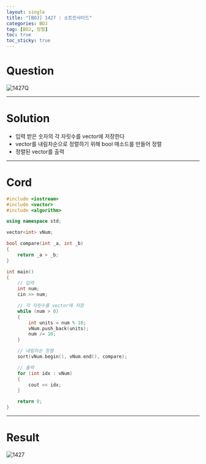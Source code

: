 ```yaml
---
layout: single
title: "[BOJ] 1427 : 소트인사이드"
categories: BOJ
tag: [BOJ, 정렬]
toc: true
toc_sticky: true
---
```


# Question
![1427Q](https://user-images.githubusercontent.com/97664446/169288635-8c246505-d834-4acf-915b-db40c7f421cf.PNG)

***

# Solution
- 입력 받은 숫자의 각 자릿수를 vector에 저장한다
- vector를 내림차순으로 정렬하기 위해 bool 매소드를 만들어 정렬
- 정렬된 vector를 출력

***

# Cord
```c++
#include <iostream>
#include <vector>
#include <algorithm>

using namespace std;

vector<int> vNum;

bool compare(int _a, int _b)
{
	return _a > _b;
}

int main()
{
	// 입력
	int num;
	cin >> num;

	// 각 자릿수를 vector에 저장
	while (num > 0)
	{
		int units = num % 10;
		vNum.push_back(units);
		num /= 10;
	}

	// 내림차순 정렬
	sort(vNum.begin(), vNum.end(), compare);

	// 출력
	for (int idx : vNum)
	{
		cout << idx;
	}

	return 0;
}
```

***

# Result
![1427](https://user-images.githubusercontent.com/97664446/169288632-ff38f870-cb27-459c-ae9c-c954a79c8c96.PNG)